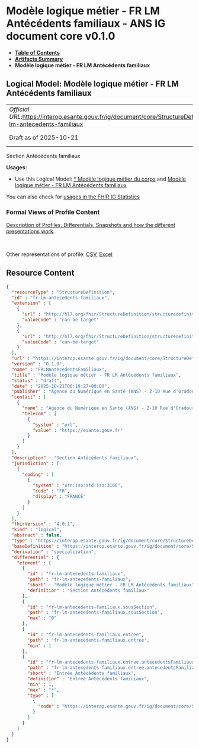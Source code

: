 # Modèle logique métier - FR LM Antécédents familiaux - ANS IG document core v0.1.0

* [**Table of Contents**](toc.md)
* [**Artifacts Summary**](artifacts.md)
* **Modèle logique métier - FR LM Antécédents familiaux**

## Logical Model: Modèle logique métier - FR LM Antécédents familiaux 

| | |
| :--- | :--- |
| *Official URL*:https://interop.esante.gouv.fr/ig/document/core/StructureDefinition/fr-lm-antecedents-familiaux | *Version*:0.1.0 |
| Draft as of 2025-10-21 | *Computable Name*:FRLMAntecedentsFamiliaux |

 
Section Antécédents familiaux 

**Usages:**

* Use this Logical Model: [* Modèle logique métier du corps](StructureDefinition-FRLMCorpsDocument.md) and [Modèle logique métier - FR LM Antécédents familiaux](StructureDefinition-fr-lm-antecedents-familiaux.md)

You can also check for [usages in the FHIR IG Statistics](https://packages2.fhir.org/xig/ans.document.fr.core|current/StructureDefinition/fr-lm-antecedents-familiaux)

### Formal Views of Profile Content

 [Description of Profiles, Differentials, Snapshots and how the different presentations work](http://build.fhir.org/ig/FHIR/ig-guidance/readingIgs.html#structure-definitions). 

 

Other representations of profile: [CSV](StructureDefinition-fr-lm-antecedents-familiaux.csv), [Excel](StructureDefinition-fr-lm-antecedents-familiaux.xlsx) 



## Resource Content

```json
{
  "resourceType" : "StructureDefinition",
  "id" : "fr-lm-antecedents-familiaux",
  "extension" : [
    {
      "url" : "http://hl7.org/fhir/StructureDefinition/structuredefinition-type-characteristics",
      "valueCode" : "can-be-target"
    },
    {
      "url" : "http://hl7.org/fhir/StructureDefinition/structuredefinition-type-characteristics",
      "valueCode" : "can-be-target"
    }
  ],
  "url" : "https://interop.esante.gouv.fr/ig/document/core/StructureDefinition/fr-lm-antecedents-familiaux",
  "version" : "0.1.0",
  "name" : "FRLMAntecedentsFamiliaux",
  "title" : "Modèle logique métier - FR LM Antécédents familiaux",
  "status" : "draft",
  "date" : "2025-10-21T08:19:27+00:00",
  "publisher" : "Agence du Numérique en Santé (ANS) - 2-10 Rue d'Oradour-sur-Glane, 75015 Paris",
  "contact" : [
    {
      "name" : "Agence du Numérique en Santé (ANS) - 2-10 Rue d'Oradour-sur-Glane, 75015 Paris",
      "telecom" : [
        {
          "system" : "url",
          "value" : "https://esante.gouv.fr"
        }
      ]
    }
  ],
  "description" : "Section Antécédents familiaux",
  "jurisdiction" : [
    {
      "coding" : [
        {
          "system" : "urn:iso:std:iso:3166",
          "code" : "FR",
          "display" : "FRANCE"
        }
      ]
    }
  ],
  "fhirVersion" : "4.0.1",
  "kind" : "logical",
  "abstract" : false,
  "type" : "https://interop.esante.gouv.fr/ig/document/core/StructureDefinition/fr-lm-antecedents-familiaux",
  "baseDefinition" : "https://interop.esante.gouv.fr/ig/document/core/StructureDefinition/fr-lm-section",
  "derivation" : "specialization",
  "differential" : {
    "element" : [
      {
        "id" : "fr-lm-antecedents-familiaux",
        "path" : "fr-lm-antecedents-familiaux",
        "short" : "Modèle logique métier - FR LM Antécédents familiaux",
        "definition" : "Section Antécédents familiaux"
      },
      {
        "id" : "fr-lm-antecedents-familiaux.sousSection",
        "path" : "fr-lm-antecedents-familiaux.sousSection",
        "max" : "0"
      },
      {
        "id" : "fr-lm-antecedents-familiaux.entree",
        "path" : "fr-lm-antecedents-familiaux.entree",
        "min" : 1
      },
      {
        "id" : "fr-lm-antecedents-familiaux.entree.antecedentsFamiliaux",
        "path" : "fr-lm-antecedents-familiaux.entree.antecedentsFamiliaux",
        "short" : "Entrée Antécédents familiaux",
        "definition" : "Entrée Antécédents familiaux",
        "min" : 1,
        "max" : "*",
        "type" : [
          {
            "code" : "https://interop.esante.gouv.fr/ig/document/core/StructureDefinition/fr-lm-antecedents-familiaux"
          }
        ]
      }
    ]
  }
}

```
